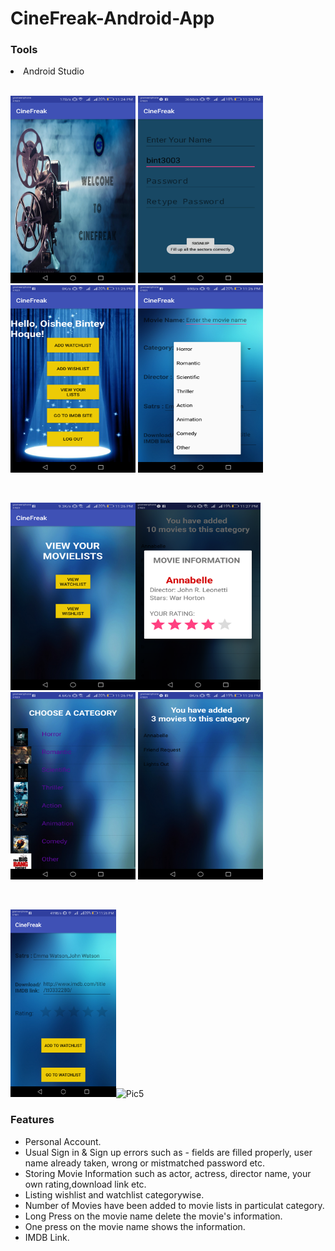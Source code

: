 # CineFreak-Android-App

<h3>Tools</h3>
<li> Android Studio </li>

<br>
<p float="left">
<img src="Android/Pic1.png" alt="Pic1" width="200px" height="300px"> <img src="Android/Pic2.png"alt="Pic2" width="200px" height="300px">    <img src="Android/Pic3.png" alt="Pic3" width="200px" height="300px"> <img src="Android/Pic4.png" alt="Pic3" width="200px" height="300px">
</p>
<br>
<p float="left">
<img src="Android/Pic6.png" alt="Pic6" width="200px" height="300px"><img src="Android/Pic7.png" alt="Pic7" width="200px" height="300px"><img src="Android/Pic8.png" alt="Pic8" width="200px" height="300px">
<img src="Android/Pic9.png" alt="Pic9" width="200px" height="300px">
<p>
<br>
<p float="left">
<img src="Android/Pic5.png" alt="Pic4" swidth="200px" height="300px"><img src="hAndroid/pic10.png" alt="Pic5" width="200px" height="300px">
</p>
<h3> Features </h3>
 <ul>
			  <li> Personal Account.</link>
			  <li> Usual Sign in & Sign up errors such as - fields are filled properly, user name already taken, wrong or mistmatched password etc.</li>
			  <li>Storing Movie Information such as actor, actress, director name, your own rating,download link etc.</li>
			  <li>Listing wishlist and watchlist categorywise.</li>
			  <li>Number of Movies have been added to movie lists in particulat category.</li>
			  <li>Long Press on the movie name delete the movie's information.</li>
			  <li>One press on the movie name shows the information.</li>
			  <li>IMDB Link.</li>
			  
</ul>
